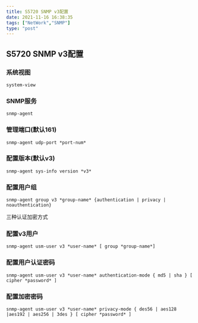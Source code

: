 ```yaml
---
title: S5720 SNMP v3配置
date: 2021-11-16 16:38:35
tags: ["NetWork","SNMP"]
type: "post"
---
```



##  S5720 SNMP v3配置
### 系统视图
`system-view`
### SNMP服务
`snmp-agent`
### 管理端口(默认161)
`snmp-agent udp-port *port-num*`
### 配置版本(默认v3)
`snmp-agent sys-info version *v3*`
### 配置用户组
`snmp-agent group v3 *group-name* {authentication | privacy | noauthentication}`

三种认证加密方式

### 配置v3用户
`snmp-agent usm-user v3 *user-name* [ group *group-name*] `

### 配置用户认证密码
`snmp-agent usm-user v3 *user-name* authentication-mode { md5 | sha } [ cipher *password* ]`

### 配置加密密码
`snmp-agent usm-user v3 *user-name* privacy-mode { des56 | aes128 |aes192 | aes256 | 3des } [ cipher *password* ]`
